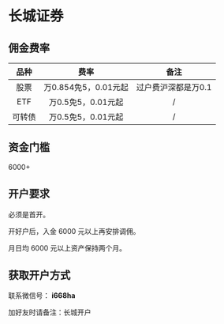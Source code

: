 # 长城证券

## 佣金费率

品种 | 费率 | 备注
:---: | :---: | :---:
股票 | 万0.854免5，0.01元起 | 过户费沪深都是万0.1
ETF | 万0.5免5，0.01元起 | /
可转债 | 万0.5免5，0.01元起 | /

## 资金门槛

6000+

## 开户要求

必须是首开。

开好户后，入金 6000 元以上再安排调佣。

月日均 6000 元以上资产保持两个月。

## 获取开户方式

联系微信号： **i668ha**

加好友时请备注：长城开户